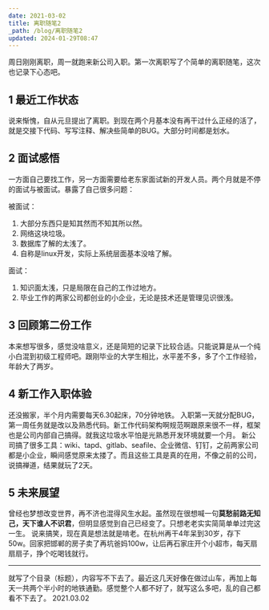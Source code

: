 ```yaml
---
date: 2021-03-02
title: 离职随笔2
_path: /blog/离职随笔2
updated: 2024-01-29T08:47
---
```


周日刚刚离职，周一就跑来新公司入职。第一次离职写了个简单的离职随笔，这次也记录下心态吧。

## 1 最近工作状态
说来惭愧，自从元旦提出了离职。到现在两个月基本没有再干过什么正经的活了，就是交接下代码、写写注释、解决些简单的BUG。大部分时间都是划水。

## 2 面试感悟
一方面自己要找工作，另一方面需要给老东家面试新的开发人员。两个月就是不停的面试与被面试。暴露了自己很多问题：

被面试：
1. 大部分东西只是知其然而不知其所以然。
2. 网络这块垃圾。
3. 数据库了解的太浅了。
4. 自称是linux开发，实际上系统层面基本没啥了解。

面试：
1. 知识面太浅，只是局限在自己的工作过地方。
2. 毕业工作的两家公司都创业的小企业，无论是技术还是管理见识很浅。

## 3 回顾第二份工作
本来想写很多，感觉没啥意义，还是简短的记录下比较合适。只能说算是从一个纯小白混到初级工程师吧。跟刚毕业的大学生相比，水平差不多，多了个工作经验，年龄大了两岁。

## 4 新工作入职体验
还没搬家，半个月内需要每天6.30起床，70分钟地铁。
入职第一天就分配BUG，第一周任务就是改以及熟悉代码。新工作代码架构啊规范啊跟原来很不一样，框架也是公司内部自己搞得。就我这垃圾水平怕是光熟悉开发环境就要一个月。
新公司搞了很多工具：wiki、tapd、gitlab、seafile、企业微信、钉钉，之前两家公司都是小企业，瞬间感觉原来太搂了。而且这些工具是真的在用，不像之前的公司，说搞禅道，结果就玩了2天。

## 5 未来展望
曾经也梦想改变世界，再不济也混得风生水起。虽然现在很想喊一句**莫愁前路无知己，天下谁人不识君**，但明显感觉到自己已经变了。只想老老实实简简单单过完这一生。
说来搞笑，现在真是想法就是啃老。在杭州再干4年呆到30岁，存下50w。回家把邯郸的房子卖了再坑爸妈100w，让后再石家庄开个小超市，每天扇扇扇子，挣个吃喝钱就行。

---

就写了个目录（标题），内容写不下去了。最近这几天好像在做过山车，再加上每天一共两个半小时的地铁通勤。感觉整个人都不好了，就写这么多吧，乱的自己都看不下去了。 2021.03.02